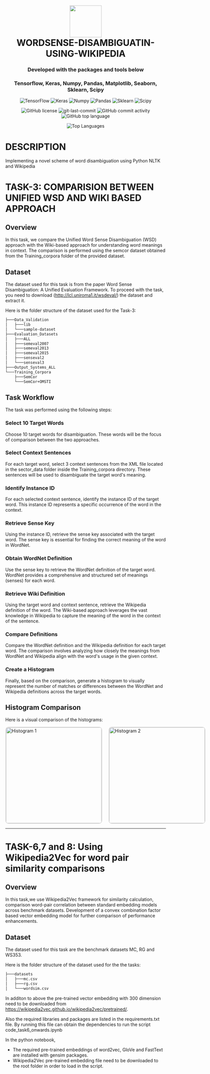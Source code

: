 <div align="center">
<h1 align="center">
<img src="https://icons.iconarchive.com/icons/custom-icon-design/flatastic-1/128/folder-icon.png" width="100" />
<br>WORDSENSE-DISAMBIGUATIN-USING-WIKIPEDIA</h1>
<h3>Developed with the packages and tools below</h3>
<h3>Tensorflow, Keras, Numpy, Pandas, Matplotlib, Seaborn, Sklearn, Scipy</h3>
<p align="center">
<img src="https://img.shields.io/badge/TensorFlow-blue?style=flat&logo=tensorflow&logoSize=auto&labelColor=gray" alt="TensorFlow" />
<img src="https://img.shields.io/badge/Keras-blue?style=flat&logo=keras&logoSize=auto&labelColor=gray", alt="Keras"/>
<img src="https://img.shields.io/badge/Numpy-blue?style=flat&logo=numpy&logoSize=auto&labelColor=gray", alt="Numpy"/>
<img src="https://img.shields.io/badge/Pandas-blue?style=flat&logo=pandas&logoSize=auto&labelColor=gray", alt="Pandas"/>
<img src="https://img.shields.io/badge/Scikitlearn-blue?style=flat&logo=scikitlearn&logoSize=auto&labelColor=gray", alt="Sklearn"/>
<img src="https://img.shields.io/badge/Scipy-blue?style=flat&logo=scipy&logoSize=auto&labelColor=gray", alt="Scipy"/>

</p>

<p align="center"> 
<img src="https://img.shields.io/github/license/hansthisanke/wordsense-disambiguation-using-wikipedia?style=for-the-badge&color=5D6D7E" alt="GitHub license" />
<img src="https://img.shields.io/github/last-commit/hansthisanke/wordsense-disambiguation-using-wikipedia?style=for-the-badge&color=5D6D7E" alt="git-last-commit" />
<img src="https://img.shields.io/github/commit-activity/m/hansthisanke/wordsense-disambiguation-using-wikipedia?style=for-the-badge&color=5D6D7E" alt="GitHub commit activity" />
<img src="https://img.shields.io/github/languages/top/hansthisanke/wordsense-disambiguation-using-wikipedia?style=for-the-badge&color=5D6D7E" alt="GitHub top language" />

</p>
<img src="https://github-readme-stats.vercel.app/api/top-langs/?username=hansthisanke&repo=wordsense-disambiguation-using-wikipedia&layout=compact" alt="Top Languages" />
</div>




# DESCRIPTION
Implementing a novel scheme of word disambiguation using Python NLTK and Wikipedia

# TASK-3: COMPARISION BETWEEN UNIFIED WSD AND WIKI BASED APPROACH

## Overview
In this task, we compare the Unified Word Sense Disambiguation (WSD) approach with the Wiki-based approach for understanding word meanings in context. The comparison is performed using the semcor dataset obtained from the Training_corpora folder of the provided dataset.

## Dataset
The dataset used for this task is from the paper Word Sense Disambiguation: A Unified Evaluation Framework. To proceed with the task, you need to download (http://lcl.uniroma1.it/wsdeval/) the dataset and extract it.


Here is the folder structure of the dataset used for the Task-3:

```bash
├───Data_Validation
│   ├───lib
│   └───sample-dataset
├───Evaluation_Datasets
│   ├───ALL
│   ├───semeval2007
│   ├───semeval2013
│   ├───semeval2015
│   ├───senseval2
│   └───senseval3
├───Output_Systems_ALL
└───Training_Corpora
    ├───SemCor
    └───SemCor+OMSTI
```

## Task Workflow
The task was performed using the following steps:

### Select 10 Target Words
Choose 10 target words for disambiguation. These words will be the focus of comparison between the two approaches.

### Select Context Sentences
For each target word, select 3 context sentences from the XML file located in the sector_data folder inside the Training_corpora directory. These sentences will be used to disambiguate the target word's meaning.

### Identify Instance ID
For each selected context sentence, identify the instance ID of the target word. This instance ID represents a specific occurrence of the word in the context.

### Retrieve Sense Key
Using the instance ID, retrieve the sense key associated with the target word. The sense key is essential for finding the correct meaning of the word in WordNet.

### Obtain WordNet Definition
Use the sense key to retrieve the WordNet definition of the target word. WordNet provides a comprehensive and structured set of meanings (senses) for each word.

### Retrieve Wiki Definition
Using the target word and context sentence, retrieve the Wikipedia definition of the word. The Wiki-based approach leverages the vast knowledge in Wikipedia to capture the meaning of the word in the context of the sentence.

### Compare Definitions
Compare the WordNet definition and the Wikipedia definition for each target word. The comparison involves analyzing how closely the meanings from WordNet and Wikipedia align with the word's usage in the given context.

### Create a Histogram
Finally, based on the comparison, generate a histogram to visually represent the number of matches or differences between the WordNet and Wikipedia definitions across the target words.
## Histogram Comparison

Here is a visual comparison of the histograms:

<div style="display: flex; justify-content: space-between; gap: 20px;">
  <img src="./task_3_data/histogram.png" alt="Histogram 1" width="300" style="border: 2px solid #ddd; border-radius: 10px;">
  <img src="./task_3_data/histogram.png" alt="Histogram 2" width="300" style="border: 2px solid #ddd; border-radius: 10px;">
</div>

---



# TASK-6,7 and 8: Using Wikipedia2Vec for word pair similarity comparisons

## Overview
In this task,we use Wikipedia2Vec framework for similarity calculation, comparison word-pair correlation between standard embedding models across benchmark datasets. Development of a convex combination factor based vector embedding model for further comparison of performance enhancements.

## Dataset
The dataset used for this task are the benchmark datasets MC, RG and WS353. 


Here is the folder structure of the dataset used for the the tasks:

```bash
├───datasets
│   ├───mc.csv
│   ├───rg.csv
│   └───wordsim.csv
```

In additon to above the pre-trained vector embedding with 300 dimension need to be downloaded from https://wikipedia2vec.github.io/wikipedia2vec/pretrained/.

Also the required libraries and packages are listed in the requirements.txt file. By running this file can obtain the dependencies to run the script code_task6_onwards.ipynb

In the python notebook,
- The required pre-trained embeddings of word2vec, GloVe and FastText are installed with gensim packages.
- Wikipedia2Vec pre-trained embedding file need to be downloaded to the root folder in order to load in the script.